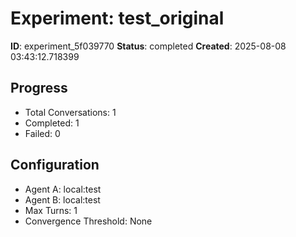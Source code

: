 # Experiment: test_original

**ID**: experiment_5f039770
**Status**: completed
**Created**: 2025-08-08 03:43:12.718399

## Progress

- Total Conversations: 1
- Completed: 1
- Failed: 0

## Configuration

- Agent A: local:test
- Agent B: local:test
- Max Turns: 1
- Convergence Threshold: None
